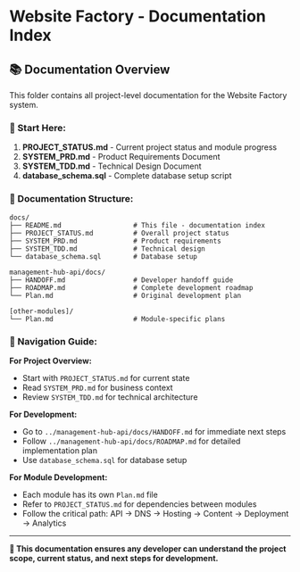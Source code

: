 # Website Factory - Documentation Index

## 📚 **Documentation Overview**

This folder contains all project-level documentation for the Website Factory system.

### **🎯 Start Here:**
1. **PROJECT_STATUS.md** - Current project status and module progress
2. **SYSTEM_PRD.md** - Product Requirements Document
3. **SYSTEM_TDD.md** - Technical Design Document
4. **database_schema.sql** - Complete database setup script

### **📁 Documentation Structure:**

```
docs/
├── README.md                  # This file - documentation index
├── PROJECT_STATUS.md          # Overall project status
├── SYSTEM_PRD.md              # Product requirements 
├── SYSTEM_TDD.md              # Technical design
└── database_schema.sql        # Database setup

management-hub-api/docs/
├── HANDOFF.md                 # Developer handoff guide
├── ROADMAP.md                 # Complete development roadmap
└── Plan.md                    # Original development plan

[other-modules]/
└── Plan.md                    # Module-specific plans
```

### **🔗 Navigation Guide:**

**For Project Overview:**
- Start with `PROJECT_STATUS.md` for current state
- Read `SYSTEM_PRD.md` for business context
- Review `SYSTEM_TDD.md` for technical architecture

**For Development:**
- Go to `../management-hub-api/docs/HANDOFF.md` for immediate next steps
- Follow `../management-hub-api/docs/ROADMAP.md` for detailed implementation plan
- Use `database_schema.sql` for database setup

**For Module Development:**
- Each module has its own `Plan.md` file
- Refer to `PROJECT_STATUS.md` for dependencies between modules
- Follow the critical path: API → DNS → Hosting → Content → Deployment → Analytics

---

**🎯 This documentation ensures any developer can understand the project scope, current status, and next steps for development.**
